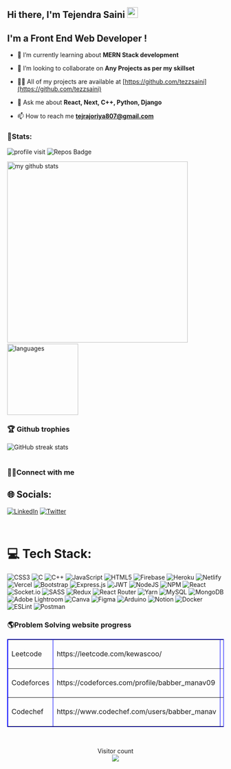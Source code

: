 ## Hi there, I'm Tejendra Saini <img src="https://media.giphy.com/media/hvRJCLFzcasrR4ia7z/giphy.gif" width="25px">

## I'm a Front End Web Developer !

- 🌱 I’m currently learning about **MERN Stack development**

- 👯 I’m looking to collaborate on **Any Projects as per my skillset**

- 👨‍💻 All of my projects are available at [https://github.com/tezzsaini](https://github.com/tezzsaini)

- 💬 Ask me about **React, Next, C++, Python, Django**

- 📫 How to reach me **tejrajoriya807@gmail.com**


### 👦Stats:
<div align="left">

![profile visit](https://komarev.com/ghpvc/?username=tezzsaini) ![Repos Badge](https://badges.pufler.dev/repos/tejendrasaini)

<p align="left">
<img src="https://github-readme-stats.vercel.app/api?username=tezzsaini&show_icons=true&theme=buefy" alt="my github stats" width="420"/>&nbsp;<img src="https://github-readme-stats.vercel.app/api/top-langs/?username=tezzsaini&layout=compact&theme=buefy" alt="languages" height="165">
</p>
</div>

### 🏆 Github trophies
![GitHub streak stats](https://github-readme-streak-stats.herokuapp.com/?user=tezzsaini)  
<br />

###  👨‍💻Connect with me


## 🌐 Socials:
[![LinkedIn](https://img.shields.io/badge/LinkedIn-%230077B5.svg?logo=linkedin&logoColor=white)](https://www.linkedin.com/in/tejendrasaini/) [![Twitter](https://img.shields.io/badge/Twitter-%231DA1F2.svg?logo=Twitter&logoColor=white)](https://twitter.com/bllinduser) 

<br />

# 💻 Tech Stack:
![CSS3](https://img.shields.io/badge/css3-%231572B6.svg?style=for-the-badge&logo=css3&logoColor=white) ![C](https://img.shields.io/badge/c-%2300599C.svg?style=for-the-badge&logo=c&logoColor=white) ![C++](https://img.shields.io/badge/c++-%2300599C.svg?style=for-the-badge&logo=c%2B%2B&logoColor=white) ![JavaScript](https://img.shields.io/badge/javascript-%23323330.svg?style=for-the-badge&logo=javascript&logoColor=%23F7DF1E) ![HTML5](https://img.shields.io/badge/html5-%23E34F26.svg?style=for-the-badge&logo=html5&logoColor=white) ![Firebase](https://img.shields.io/badge/firebase-%23039BE5.svg?style=for-the-badge&logo=firebase) ![Heroku](https://img.shields.io/badge/heroku-%23430098.svg?style=for-the-badge&logo=heroku&logoColor=white) ![Netlify](https://img.shields.io/badge/netlify-%23000000.svg?style=for-the-badge&logo=netlify&logoColor=#00C7B7) ![Vercel](https://img.shields.io/badge/vercel-%23000000.svg?style=for-the-badge&logo=vercel&logoColor=white) ![Bootstrap](https://img.shields.io/badge/bootstrap-%23563D7C.svg?style=for-the-badge&logo=bootstrap&logoColor=white) ![Express.js](https://img.shields.io/badge/express.js-%23404d59.svg?style=for-the-badge&logo=express&logoColor=%2361DAFB) ![JWT](https://img.shields.io/badge/JWT-black?style=for-the-badge&logo=JSON%20web%20tokens) ![NodeJS](https://img.shields.io/badge/node.js-6DA55F?style=for-the-badge&logo=node.js&logoColor=white) ![NPM](https://img.shields.io/badge/NPM-%23000000.svg?style=for-the-badge&logo=npm&logoColor=white) ![React](https://img.shields.io/badge/react-%2320232a.svg?style=for-the-badge&logo=react&logoColor=%2361DAFB) ![Socket.io](https://img.shields.io/badge/Socket.io-black?style=for-the-badge&logo=socket.io&badgeColor=010101) ![SASS](https://img.shields.io/badge/SASS-hotpink.svg?style=for-the-badge&logo=SASS&logoColor=white) ![Redux](https://img.shields.io/badge/redux-%23593d88.svg?style=for-the-badge&logo=redux&logoColor=white) ![React Router](https://img.shields.io/badge/React_Router-CA4245?style=for-the-badge&logo=react-router&logoColor=white) ![Yarn](https://img.shields.io/badge/yarn-%232C8EBB.svg?style=for-the-badge&logo=yarn&logoColor=white)  ![MySQL](https://img.shields.io/badge/mysql-%2300f.svg?style=for-the-badge&logo=mysql&logoColor=white) ![MongoDB](https://img.shields.io/badge/MongoDB-%234ea94b.svg?style=for-the-badge&logo=mongodb&logoColor=white) ![Adobe Lightroom](https://img.shields.io/badge/Adobe%20Lightroom-31A8FF.svg?style=for-the-badge&logo=Adobe%20Lightroom&logoColor=white) ![Canva](https://img.shields.io/badge/Canva-%2300C4CC.svg?style=for-the-badge&logo=Canva&logoColor=white) 	![Figma](https://img.shields.io/badge/figma-%23F24E1E.svg?style=for-the-badge&logo=figma&logoColor=white) ![Arduino](https://img.shields.io/badge/-Arduino-00979D?style=for-the-badge&logo=Arduino&logoColor=white) ![Notion](https://img.shields.io/badge/Notion-%23000000.svg?style=for-the-badge&logo=notion&logoColor=white) ![Docker](https://img.shields.io/badge/docker-%230db7ed.svg?style=for-the-badge&logo=docker&logoColor=white) ![ESLint](https://img.shields.io/badge/ESLint-4B3263?style=for-the-badge&logo=eslint&logoColor=white) ![Postman](https://img.shields.io/badge/Postman-FF6C37?style=for-the-badge&logo=postman&logoColor=white)

### 🌎Problem Solving website progress
<!-- start problem solving -->
<table border = "1" bordercolor = "blue">
  <tr>
    <td>Leetcode</td>
    <td>https://leetcode.com/kewascoo/</td>
    <td>Knight</td>
    <td>Max Rating: 1910</td>
    <td>900+ problems</td>
  </tr>
   <tr>
    <td>Codeforces</td>
    <td>https://codeforces.com/profile/babber_manav09</td>
    <td>Pupil</td>
    <td>Max Rating: 1342</td>
    <td>350+ problems</td>
  </tr>  
   
   <tr>
    <td>Codechef</td>
    <td>https://www.codechef.com/users/babber_manav</td>
    <td>4 Star</td>
    <td>Max Rating: 1884</td>
    <td>400+ problems</td>
  </tr>
  
</table>
<!-- end problem solving -->
<br />
<p align="center"> 
  Visitor count<br>
  <img src="https://profile-counter.glitch.me/tezzsaini/count.svg" />
</p>
